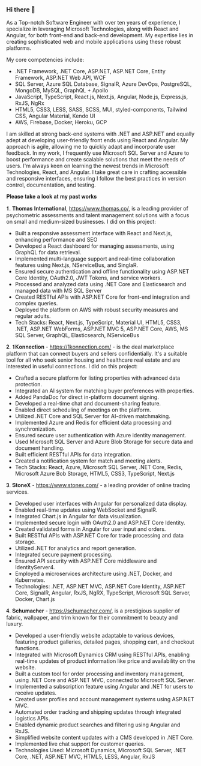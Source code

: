 ### Hi there 👋

As a Top-notch Software Engineer with over ten years of experience, I specialize in leveraging Microsoft Technologies, along with React and Angular, for both front-end and back-end development. My expertise lies in creating sophisticated web and mobile applications using these robust platforms.

My core competencies include:
- .NET Framework, .NET Core, ASP.NET, ASP.NET Core, Entity Framework, ASP.NET Web API, WCF
- SQL Server, Azure SQL Database, SignalR, Azure DevOps, PostgreSQL, MongoDB, MySQL, GraphQL + Apollo
- JavaScript, TypeScript, React.js, Next.js, Angular, Node.js, Express.js, RxJS, NgRx
- HTML5, CSS3, LESS, SASS, SCSS, MUI, styled-components, Tailwind CSS, Angular Material, Kendo UI
- AWS, Firebase, Docker, Heroku, GCP

I am skilled at strong back-end systems with .NET and ASP.NET and equally adept at developing user-friendly front ends using React and Angular. My approach is agile, allowing me to quickly adapt and incorporate user feedback. In my work, I frequently use Microsoft SQL Server and Azure to boost performance and create scalable solutions that meet the needs of users. I'm always keen on learning the newest trends in Microsoft Technologies, React, and Angular. I take great care in crafting accessible and responsive interfaces, ensuring I follow the best practices in version control, documentation, and testing.

𝐏𝐥𝐞𝐚𝐬𝐞 𝐭𝐚𝐤𝐞 𝐚 𝐥𝐨𝐨𝐤 𝐚𝐭 𝐦𝐲 𝐩𝐚𝐬𝐭 𝐰𝐨𝐫𝐤𝐬

𝟏. 𝐓𝐡𝐨𝐦𝐚𝐬 𝐈𝐧𝐭𝐞𝐫𝐧𝐚𝐭𝐢𝐨𝐧𝐚𝐥, https://www.thomas.co/, is a leading provider of psychometric assessments and talent management solutions with a focus on small and medium-sized businesses.
I did on this project:
- Built a responsive assessment interface with React and Next.js, enhancing performance and SEO
- Developed a React dashboard for managing assessments, using GraphQL for data retrieval.
- Implemented multi-language support and real-time collaboration features using Next.js, NServiceBus, and SinglaR.
- Ensured secure authentication and offline functionality using ASP.NET Core Identity, OAuth2.0, JWT Tokens, and service workers.
- Processed and analyzed data using .NET Core and Elasticsearch and managed data with MS SQL Server
- Created RESTful APIs with ASP.NET Core for front-end integration and complex queries.
- Deployed the platform on AWS with robust security measures and regular aduits.
- Tech Stacks: React, Next.js, TypeScript, Material UI, HTML5, CSS3, .NET, ASP.NET WebForms, ASP.NET MVC 5, ASP.NET Core, AWS, MS SQL Server, GraphQL, Elasticsearch, NServiceBus



𝟐. 𝟏𝐊𝐨𝐧𝐧𝐞𝐜𝐭𝐢𝐨𝐧 - https://1konnection.com/ - is the deal marketplace platform that can connect buyers and sellers confidentially. It's a suitable tool for all who seek senior housing and healthcare real estate and are interested in useful connections.
I did on this project:
- Crafted a secure platform for listing properties with advanced data protection.
- Integrated an AI system for matching buyer preferences with properties.
- Added PandaDoc for direct in-platform document signing.
- Developed a real-time chat and document-sharing feature.
- Enabled direct scheduling of meetings on the platform.
- Utilized .NET Core and SQL Server for AI-driven matchmaking.
- Implemented Azure and Redis for efficient data processing and synchronization.
- Ensured secure user authentication with Azure identity management.
- Used Microsoft SQL Server and Azure Blob Storage for secure data and document handling.
- Built efficient RESTful APIs for data integration.
- Created a notification system for match and meeting alerts.
- Tech Stacks: React, Azure, Microsoft SQL Server, .NET Core, Redis, Microsoft Azure Bob Storage, HTML5, CSS3, TypeScript, Next.js



𝟑. 𝐒𝐭𝐨𝐧𝐞𝐗 - https://www.stonex.com/ - a leading provider of online trading services.
- Developed user interfaces with Angular for personalized data display.
- Enabled real-time updates using WebSocket and SignalR.
- Integrated Chart.js in Angular for data visualization.
- Implemented secure login with OAuth2.0 and ASP.NET Core Identity.
- Created validated forms in Angular for user input and orders.
- Built RESTful APIs with ASP.NET Core for trade processing and data storage.
- Utilized .NET for analytics and report generation.
- Integrated secure payment processing.
- Ensured API security with ASP.NET Core middleware and IdentityServer4.
- Employed a microservices architecture using .NET, Docker, and Kubernetes.
- Technologies: .NET, ASP.NET MVC, ASP.NET Core Identity, ASP.NET Core, SignalR, Angular, RxJS, NgRX, TypeScript, Microsoft SQL Server, Docker, Chart.js



𝟒. 𝐒𝐜𝐡𝐮𝐦𝐚𝐜𝐡𝐞𝐫 - https://schumacher.com/, is a prestigious supplier of fabric, wallpaper, and trim known for their commitment to beauty and luxury.
- Developed a user-friendly website adaptable to various devices, featuring product galleries, detailed pages, shopping cart, and checkout functions.
- Integrated with Microsoft Dynamics CRM using RESTful APIs, enabling real-time updates of product information like price and availability on the website.
- Built a custom tool for order processing and inventory management, using .NET Core and ASP.NET MVC, connected to Microsoft SQL Server.
- Implemented a subscription feature using Angular and .NET for users to receive updates.
- Created user profiles and account management systems using ASP.NET MVC.
- Automated order tracking and shipping updates through integrated logistics APIs.
- Enabled dynamic product searches and filtering using Angular and RxJS.
- Simplified website content updates with a CMS developed in .NET Core.
- Implemented live chat support for customer queries.
- Technologies Used: Microsoft Dynamics, Microsoft SQL Server, .NET Core, .NET, ASP.NET MVC, HTML5, LESS, Angular, RxJS
